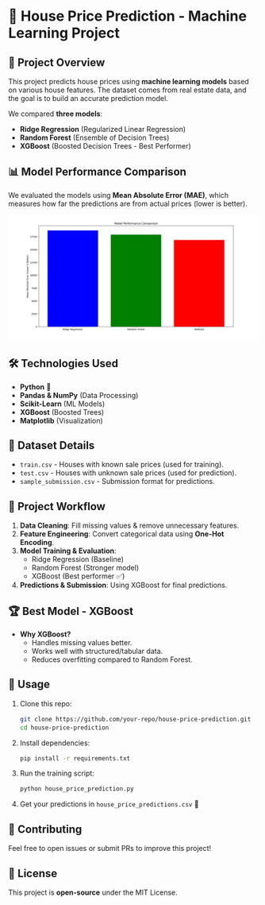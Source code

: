 # 🏡 House Price Prediction - Machine Learning Project

## 📌 Project Overview
This project predicts house prices using **machine learning models** based on various house features. The dataset comes from real estate data, and the goal is to build an accurate prediction model.

We compared **three models**:
- **Ridge Regression** (Regularized Linear Regression)
- **Random Forest** (Ensemble of Decision Trees)
- **XGBoost** (Boosted Decision Trees - Best Performer)

## 📊 Model Performance Comparison
We evaluated the models using **Mean Absolute Error (MAE)**, which measures how far the predictions are from actual prices (lower is better).

![Model Comparison](comparison_of_models.png)

## 🛠️ Technologies Used
- **Python** 🐍
- **Pandas & NumPy** (Data Processing)
- **Scikit-Learn** (ML Models)
- **XGBoost** (Boosted Trees)
- **Matplotlib** (Visualization)

## 📂 Dataset Details
- `train.csv` - Houses with known sale prices (used for training).
- `test.csv` - Houses with unknown sale prices (used for prediction).
- `sample_submission.csv` - Submission format for predictions.

## 🚀 Project Workflow
1. **Data Cleaning**: Fill missing values & remove unnecessary features.
2. **Feature Engineering**: Convert categorical data using **One-Hot Encoding**.
3. **Model Training & Evaluation**:
   - Ridge Regression (Baseline)
   - Random Forest (Stronger model)
   - XGBoost (Best performer ✅)
4. **Predictions & Submission**: Using XGBoost for final predictions.

## 🏆 Best Model - XGBoost
- **Why XGBoost?**
  - Handles missing values better.
  - Works well with structured/tabular data.
  - Reduces overfitting compared to Random Forest.
  
## 📜 Usage
1. Clone this repo:  
   ```sh
   git clone https://github.com/your-repo/house-price-prediction.git
   cd house-price-prediction
   ```
2. Install dependencies:
   ```sh
   pip install -r requirements.txt
   ```
3. Run the training script:
   ```sh
   python house_price_prediction.py
   ```
4. Get your predictions in `house_price_predictions.csv` 🎯

## 🤝 Contributing
Feel free to open issues or submit PRs to improve this project!

## 📜 License
This project is **open-source** under the MIT License.

